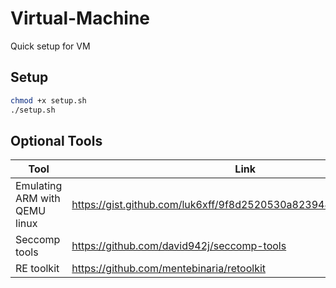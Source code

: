 # Virtual-Machine
Quick setup for VM

## Setup

```bash
chmod +x setup.sh
./setup.sh
```
## Optional Tools

| Tool                          | Link                                                             |
|-------------------------------|------------------------------------------------------------------|
| Emulating ARM with QEMU linux | https://gist.github.com/luk6xff/9f8d2520530a823944355e59343eadc1 |
| Seccomp tools                 | https://github.com/david942j/seccomp-tools                       |
| RE toolkit                    | https://github.com/mentebinaria/retoolkit                        |